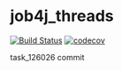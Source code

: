 # job4j_threads
[![Build Status](https://app.travis-ci.com/ftptpf/job4j_threads.svg?branch=master)](https://app.travis-ci.com/ftptpf/job4j_threads)
[![codecov](https://codecov.io/gh/ftptpf/job4j_threads/branch/master/graph/badge.svg?token=6J5CK3QLM5)](https://codecov.io/gh/ftptpf/job4j_threads)


task_126026 commit
